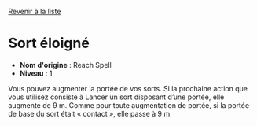 [Revenir à la liste](..)

# Sort éloigné

 * **Nom d'origine** : Reach Spell
 * **Niveau** : 1


<p>Vous pouvez augmenter la portée de vos sorts. Si la prochaine action que vous utilisez consiste à Lancer un sort disposant d’une portée, elle augmente de 9 m. Comme pour toute augmentation de portée, si la portée de base du sort était « contact », elle passe à 9 m.</p>